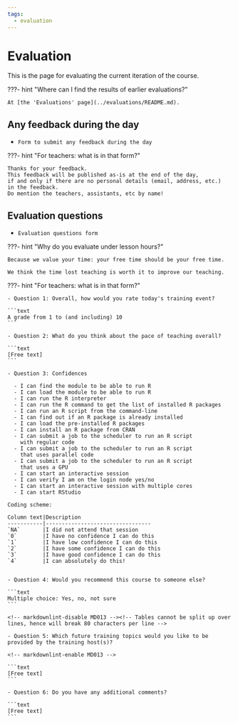 ```yaml
---
tags:
  - evaluation
---
```


# Evaluation

This is the page for evaluating the current iteration of the course.

???- hint "Where can I find the results of earlier evaluations?"

    At [the 'Evaluations' page](../evaluations/README.md).

## Any feedback during the day

- `Form to submit any feedback during the day`

???- hint "For teachers: what is in that form?"

    Thanks for your feedback.
    This feedback will be published as-is at the end of the day,
    if and only if there are no personal details (email, address, etc.)
    in the feedback.
    Do mention the teachers, assistants, etc by name!

## Evaluation questions

- `Evaluation questions form`

???- hint "Why do you evaluate under lesson hours?"

    Because we value your time: your free time should be your free time.

    We think the time lost teaching is worth it to improve our teaching.

???- hint "For teachers: what is in that form?"

    - Question 1: Overall, how would you rate today's training event?

    ```text
    A grade from 1 to (and including) 10
    ```

    - Question 2: What do you think about the pace of teaching overall?

    ```text
    [Free text]
    ```

    - Question 3: Confidences

      - I can find the module to be able to run R
      - I can load the module to be able to run R
      - I can run the R interpreter
      - I can run the R command to get the list of installed R packages
      - I can run an R script from the command-line
      - I can find out if an R package is already installed
      - I can load the pre-installed R packages
      - I can install an R package from CRAN
      - I can submit a job to the scheduler to run an R script
        with regular code
      - I can submit a job to the scheduler to run an R script 
        that uses parallel code
      - I can submit a job to the scheduler to run an R script
        that uses a GPU
      - I can start an interactive session
      - I can verify I am on the login node yes/no
      - I can start an interactive session with multiple cores
      - I can start RStudio

    Coding scheme:

    Column text|Description
    -----------|---------------------------------
    `NA`       |I did not attend that session
    `0`        |I have no confidence I can do this
    `1`        |I have low confidence I can do this
    `2`        |I have some confidence I can do this
    `3`        |I have good confidence I can do this
    `4`        |I can absolutely do this!


    - Question 4: Would you recommend this course to someone else?

    ```text
    Multiple choice: Yes, no, not sure
    ```

    <!-- markdownlint-disable MD013 --><!-- Tables cannot be split up over lines, hence will break 80 characters per line -->

    - Question 5: Which future training topics would you like to be provided by the training host(s)?

    <!-- markdownlint-enable MD013 -->

    ```text
    [Free text]
    ```

    - Question 6: Do you have any additional comments?

    ```text
    [Free text]
    ```
